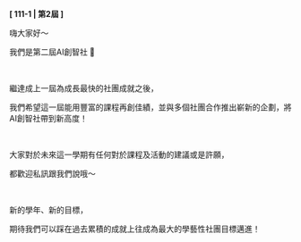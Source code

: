 **[ 111-1 | 第2屆 ]**

嗨大家好～

我們是第二屆AI創智社 🚀

&nbsp;

繼達成上一屆為成長最快的社團成就之後，

我們希望這一屆能用豐富的課程再創佳績，並與多個社團合作推出嶄新的企劃，將AI創智社帶到新高度！

&nbsp;

大家對於未來這一學期有任何對於課程及活動的建議或是許願，

都歡迎私訊跟我們說哦～

&nbsp;

新的學年、新的目標，

期待我們可以踩在過去累積的成就上往成為最大的學藝性社團目標邁進！
